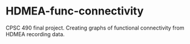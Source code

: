 # HDMEA-func-connectivity

CPSC 490 final project. Creating graphs of functional connectivity from HDMEA recording data.
